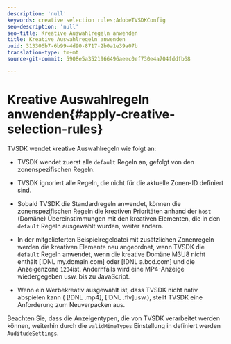 ```yaml
---
description: 'null'
keywords: creative selection rules;AdobeTVSDKConfig
seo-description: 'null'
seo-title: Kreative Auswahlregeln anwenden
title: Kreative Auswahlregeln anwenden
uuid: 313306b7-6b99-4d90-8717-2b0a1e39a07b
translation-type: tm+mt
source-git-commit: 5908e5a3521966496aeec0ef730e4a704fddfb68

---
```



# Kreative Auswahlregeln anwenden{#apply-creative-selection-rules}

TVSDK wendet kreative Auswahlregeln wie folgt an:

* TVSDK wendet zuerst alle `default` Regeln an, gefolgt von den zonenspezifischen Regeln.
* TVSDK ignoriert alle Regeln, die nicht für die aktuelle Zonen-ID definiert sind.
* Sobald TVSDK die Standardregeln anwendet, können die zonenspezifischen Regeln die kreativen Prioritäten anhand der `host` (Domäne) Übereinstimmungen mit den kreativen Elementen, die in den `default` Regeln ausgewählt wurden, weiter ändern.

* In der mitgelieferten Beispielregeldatei mit zusätzlichen Zonenregeln werden die kreativen Elemente neu angeordnet, wenn TVSDK die `default` Regeln anwendet, wenn die kreative Domäne M3U8 nicht enthält [!DNL my.domain.com] oder [!DNL a.bcd.com] und die Anzeigenzone `1234`ist. Andernfalls wird eine MP4-Anzeige wiedergegeben usw. bis zu JavaScript.

* Wenn ein Werbekreativ ausgewählt ist, dass TVSDK nicht nativ abspielen kann ( [!DNL .mp4], [!DNL .flv]usw.), stellt TVSDK eine Anforderung zum Neuverpacken aus.

Beachten Sie, dass die Anzeigentypen, die von TVSDK verarbeitet werden können, weiterhin durch die `validMimeTypes` Einstellung in definiert werden `AuditudeSettings`.
